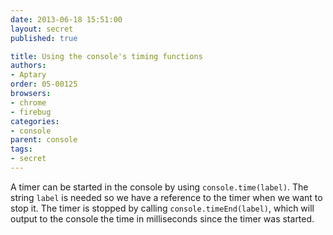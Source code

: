 ```yaml
---
date: 2013-06-18 15:51:00
layout: secret
published: true

title: Using the console's timing functions
authors:
- Aptary
order: 05-00125
browsers:
- chrome
- firebug
categories:
- console
parent: console
tags:
- secret
---
```


<p>A timer can be started in the console by using <code>console.time(label)</code>. The string <code>label</code> is needed so we have a reference to the timer when we want to stop it. The timer is stopped by calling <code>console.timeEnd(label)</code>, which will output to the console the time in milliseconds since the timer was started.</p>




